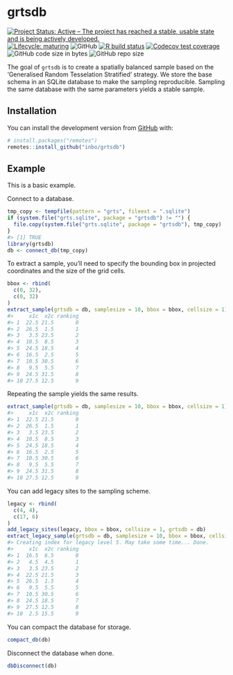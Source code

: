 
<!-- README.md is generated from README.Rmd. Please edit that file -->

# grtsdb

<!-- badges: start -->

[![Project Status: Active – The project has reached a stable, usable
state and is being actively
developed.](https://www.repostatus.org/badges/latest/active.svg)](https://www.repostatus.org/#active)
[![Lifecycle:
maturing](https://img.shields.io/badge/lifecycle-maturing-blue.svg)](https://www.tidyverse.org/lifecycle/#maturing)
![GitHub](https://img.shields.io/github/license/inbo/grtsdb) [![R build
status](https://github.com/inbo/grtsdb/workflows/R-CMD-check/badge.svg)](https://github.com/inbo/grtsdb/actions)
[![Codecov test
coverage](https://codecov.io/gh/inbo/grtsdb/branch/master/graph/badge.svg)](https://codecov.io/gh/inbo/grtsdb?branch=master)
![GitHub code size in
bytes](https://img.shields.io/github/languages/code-size/inbo/grtsdb.svg)
![GitHub repo
size](https://img.shields.io/github/repo-size/inbo/grtsdb.svg)
<!-- badges: end -->

The goal of `grtsdb` is to create a spatially balanced sample based on
the ‘Generalised Random Tesselation Stratified’ strategy. We store the
base schema in an SQLite database to make the sampling reproducible.
Sampling the same database with the same parameters yields a stable
sample.

## Installation

You can install the development version from
[GitHub](https://github.com/) with:

``` r
# install.packages("remotes")
remotes::install_github("inbo/grtsdb")
```

## Example

This is a basic example.

Connect to a database.

``` r
tmp_copy <- tempfile(pattern = "grts", fileext = ".sqlite")
if (system.file("grts.sqlite", package = "grtsdb") != "") {
  file.copy(system.file("grts.sqlite", package = "grtsdb"), tmp_copy)
}
#> [1] TRUE
library(grtsdb)
db <- connect_db(tmp_copy)
```

To extract a sample, you’ll need to specify the bounding box in
projected coordinates and the size of the grid cells.

``` r
bbox <- rbind(
  c(0, 32),
  c(0, 32)
)
extract_sample(grtsdb = db, samplesize = 10, bbox = bbox, cellsize = 1)
#>     x1c  x2c ranking
#> 1  22.5 21.5       0
#> 2  26.5  1.5       1
#> 3   3.5 23.5       2
#> 4  10.5  8.5       3
#> 5  24.5 18.5       4
#> 6  16.5  2.5       5
#> 7  10.5 30.5       6
#> 8   9.5  5.5       7
#> 9  24.5 31.5       8
#> 10 27.5 12.5       9
```

Repeating the sample yields the same results.

``` r
extract_sample(grtsdb = db, samplesize = 10, bbox = bbox, cellsize = 1)
#>     x1c  x2c ranking
#> 1  22.5 21.5       0
#> 2  26.5  1.5       1
#> 3   3.5 23.5       2
#> 4  10.5  8.5       3
#> 5  24.5 18.5       4
#> 6  16.5  2.5       5
#> 7  10.5 30.5       6
#> 8   9.5  5.5       7
#> 9  24.5 31.5       8
#> 10 27.5 12.5       9
```

You can add legacy sites to the sampling scheme.

``` r
legacy <- rbind(
  c(4, 4),
  c(17, 6)
)
add_legacy_sites(legacy, bbox = bbox, cellsize = 1, grtsdb = db)
extract_legacy_sample(grtsdb = db, samplesize = 10, bbox = bbox, cellsize = 1)
#> Creating index for legacy level 5. May take some time... Done.
#>     x1c  x2c ranking
#> 1  16.5  6.5       0
#> 2   4.5  4.5       1
#> 3   3.5 23.5       2
#> 4  22.5 21.5       3
#> 5  26.5  1.5       4
#> 6   9.5  5.5       5
#> 7  10.5 30.5       6
#> 8  24.5 18.5       7
#> 9  27.5 12.5       8
#> 10  2.5 15.5       9
```

You can compact the database for storage.

``` r
compact_db(db)
```

Disconnect the database when done.

``` r
dbDisconnect(db)
```
